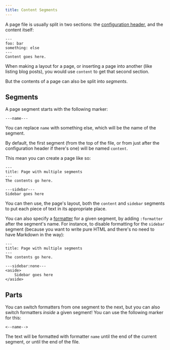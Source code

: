 ```yaml
---
title: Content Segments
---
```


A page file is usually split in two sections: the [configuration
header][pageconf], and the content itself:

    ---
    foo: bar
    something: else
    ---
    Content goes here.

When making a layout for a page, or inserting a page into another (like listing
blog posts), you would use `content` to get that second section.

But the contents of a page can also be split into _segments_.


## Segments

A page segment starts with the following marker:

    ---name---

You can replace `name` with something else, which will be the name of the
segment.

By default, the first segment (from the top of the file, or from just after the
configuration header if there's one) will be named `content`.

This mean you can create a page like so:

    ---
    title: Page with multiple segments
    ---
    The contents go here.

    ---sidebar---
    Sidebar goes here

You can then use, the page's layout, both the `content` and `sidebar` segments
to put each piece of text in its appropriate place.

You can also specify a [formatter][] for a given segment, by adding `:formatter`
after the segment's name. For instance, to disable formatting for the `sidebar`
segment (because you want to write pure HTML and there's no need to have
Markdown in the way):

    ---
    title: Page with multiple segments
    ---
    The contents go here.

    ---sidebar:none---
    <aside>
        Sidebar goes here
    </aside>


## Parts

You can switch formatters from one segment to the next, but you can also switch
formatters _inside_ a given segment! You can use the following marker for this:

    <--name-->

The text will be formatted with formatter `name` until the end of the current
segment, or until the end of the file.


[pageconf]: {{docurl('content/page-configuration')}}
[formatter]: {{docurl('content/formatters')}}

